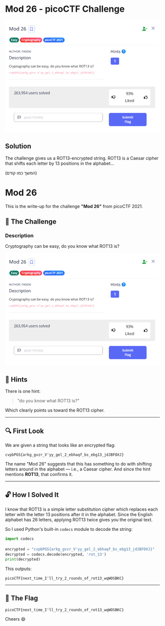 # Mod 26 - picoCTF Challenge

![Challenge Screenshot](Mod26.png)

## Solution

The challenge gives us a ROT13-encrypted string. ROT13 is a Caesar cipher that shifts each letter by 13 positions in the alphabet...

(המשך כמו קודם)
# Mod 26

This is the write-up for the challenge **"Mod 26"** from picoCTF 2021.

## 🧩 The Challenge

### Description
Cryptography can be easy, do you know what ROT13 is?

![Challenge Screenshot](mod26.png)

## 🧠 Hints
There is one hint:
> "do you know what ROT13 is?"

Which clearly points us toward the ROT13 cipher.

---

## 🔍 First Look

We are given a string that looks like an encrypted flag:

```
cvpbPGS{arkg_gvzr_V'yy_gel_2_ebhaqf_bs_ebg13_jdJBFOXJ}
```

The name "Mod 26" suggests that this has something to do with shifting letters around in the alphabet — i.e., a Caesar cipher. And since the hint mentions **ROT13**, that confirms it.

---

## 🔓 How I Solved It

I know that ROT13 is a simple letter substitution cipher which replaces each letter with the letter 13 positions after it in the alphabet. Since the English alphabet has 26 letters, applying ROT13 twice gives you the original text.

So I used Python's built-in `codecs` module to decode the string:

```python
import codecs

encrypted = "cvpbPGS{arkg_gvzr_V'yy_gel_2_ebhaqf_bs_ebg13_jdJBFOXJ}"
decrypted = codecs.decode(encrypted, 'rot_13')
print(decrypted)
```

This outputs:

```
picoCTF{next_time_I'll_try_2_rounds_of_rot13_wqWOSBKC}
```

---

## 🏁 The Flag

```
picoCTF{next_time_I'll_try_2_rounds_of_rot13_wqWOSBKC}
```

Cheers 😄
